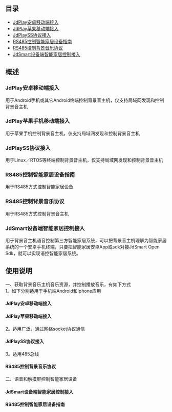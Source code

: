 ## 目录 
<!--目录-->
  * [JdPlay安卓移动端接入](JdPlayOpenSdkAndroid.md)
  * [JdPlay苹果移动端接入](JdPlayOpenSdkIOS.md)
  * [JdPlaySS协议接入](JdPlaySS.md)
  * [RS485控制智能家居设备指南](./files/485控制智能设备指南.pdf)
  * [RS485控制背景音乐协议](./JdRS485.md)
  * [JdSmart设备端智能家居控制接入](JdSmartOpenSdk.md)
  
## 概述

### JdPlay安卓移动端接入
用于Android手机或其它Android终端控制背景音主机，仅支持局域网发现和控制背景音主机

### JdPlay苹果手机移动端接入
用于苹果手机控制背景音主机，仅支持局域网发现和控制背景音主机

### JdPlaySS协议接入
用于Linux／RTOS等终端控制背景音主机，仅支持局域网发现和控制背景音主机

### RS485控制智能家居设备指南
用于RS485方式控制智能家居设备

### RS485控制背景音乐协议
用于RS485方式控制背景音主机

### JdSmart设备端智能家居控制接入
用于背景音主机语音控制第三方智能家居系统，可以把背景音主机理解为智能家居系统的一个安卓手机终端，只要把智能家居安卓App或sdk对接JdSmart Open Sdk，就可以实现语控智能家居系统。

## 使用说明 
一、获取背景音乐主机音乐资源，并控制播放音乐，有如下方式 <br>
1。如下分别适用于手机端Android和Iphone应用
#### JdPlay安卓移动端接入 
#### JdPlay苹果移动端接入

2。适用广泛，通过网络socket协议通信
#### JdPlaySS协议接入

3。适用485总线
#### RS485控制背景音乐协议

二、语音和触摸屏控制智能家居设备
#### JdSmart设备端智能家居控制接入
#### RS485控制智能家居设备指南



